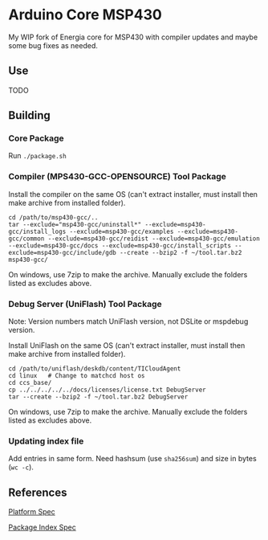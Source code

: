 # Arduino Core MSP430


My WIP fork of Energia core for MSP430 with compiler updates and maybe some bug fixes as needed.


## Use

TODO




## Building


### Core Package

Run `./package.sh`


### Compiler (MPS430-GCC-OPENSOURCE) Tool Package

Install the compiler on the same OS (can't extract installer, must install then make archive from installed folder).

```
cd /path/to/msp430-gcc/..
tar --exclude="msp430-gcc/uninstall*" --exclude=msp430-gcc/install_logs --exclude=msp430-gcc/examples --exclude=msp430-gcc/common --exclude=msp430-gcc/reidist --exclude=msp430-gcc/emulation --exclude=msp430-gcc/docs --exclude=msp430-gcc/install_scripts --exclude=msp430-gcc/include/gdb --create --bzip2 -f ~/tool.tar.bz2 msp430-gcc/
```

On windows, use 7zip to make the archive. Manually exclude the folders listed as excludes above.


### Debug Server (UniFlash) Tool Package

Note: Version numbers match UniFlash version, not DSLite or mspdebug version.

Install UniFlash on the same OS (can't extract installer, must install then make archive from installed folder).

```
cd /path/to/uniflash/deskdb/content/TICloudAgent
cd linux   # Change to matchcd host os
cd ccs_base/
cp ../../../../../docs/licenses/license.txt DebugServer
tar --create --bzip2 -f ~/tool.tar.bz2 DebugServer
```

On windows, use 7zip to make the archive. Manually exclude the folders listed as excludes above.

### Updating index file

Add entries in same form. Need hashsum (use `sha256sum`) and size in bytes (`wc -c`).


## References

[Platform Spec](https://arduino.github.io/arduino-cli/0.31/platform-specification/)

[Package Index Spec](https://arduino.github.io/arduino-cli/0.31/package_index_json-specification/)
